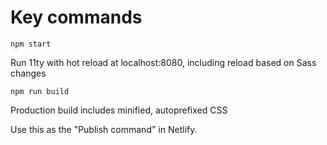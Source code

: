 # Key commands

`npm start`

Run 11ty with hot reload at localhost:8080, including reload based on Sass changes

`npm run build`

Production build includes minified, autoprefixed CSS

Use this as the "Publish command" in Netlify.